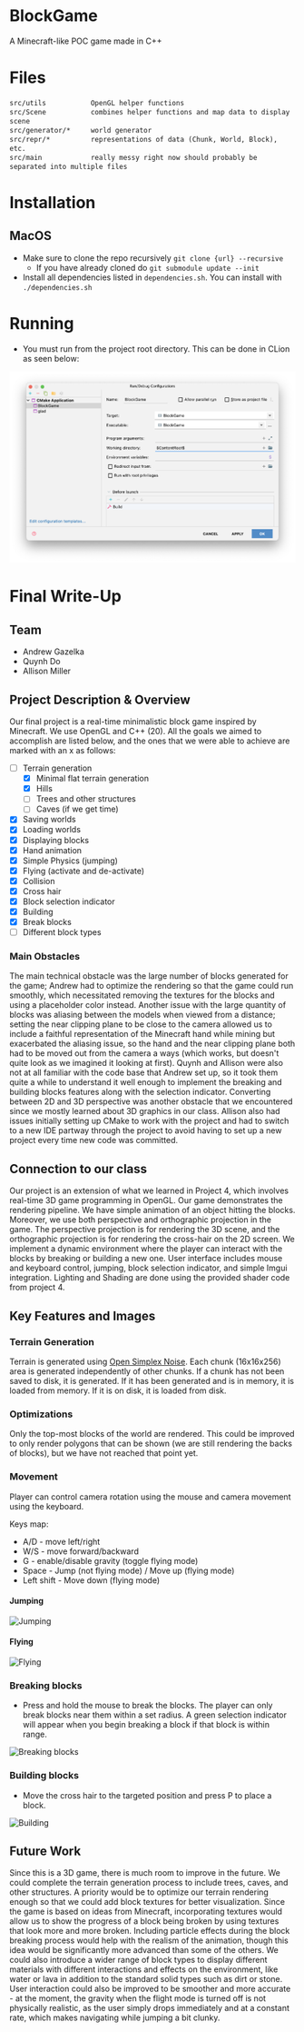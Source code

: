 # BlockGame
A Minecraft-like POC game made in C++

# Files

```text
src/utils           OpenGL helper functions
src/Scene           combines helper functions and map data to display scene
src/generator/*     world generator
src/repr/*          representations of data (Chunk, World, Block), etc.
src/main            really messy right now should probably be separated into multiple files
```

# Installation

## MacOS

- Make sure to clone the repo recursively `git clone {url} --recursive`
  - If you have already cloned do `git submodule update --init`
- Install all dependencies listed in `dependencies.sh`. You can install with `./dependencies.sh`

# Running

- You must run from the project root directory. This can be done in CLion as seen below:

![Content Root](.github/content-root.png)


# Final Write-Up

## Team
- Andrew Gazelka
- Quynh Do
- Allison Miller

## Project Description & Overview

Our final project is a real-time minimalistic block game inspired by Minecraft. We use OpenGL and C++ (20).
All the goals we aimed to accomplish are listed below, and the ones that we were able to achieve are marked with an x as follows:

- [ ] Terrain generation
  - [x] Minimal flat terrain generation
  - [x] Hills
  - [ ] Trees and other structures
  - [ ] Caves (if we get time)
- [x] Saving worlds
- [x] Loading worlds
- [x] Displaying blocks
- [x] Hand animation
- [x] Simple Physics (jumping)
- [x] Flying (activate and de-activate)
- [x] Collision
- [x] Cross hair
- [x] Block selection indicator
- [x] Building
- [x] Break blocks
- [ ] Different block types

### Main Obstacles

The main technical obstacle was the large number of blocks generated for the game; Andrew had to optimize the rendering so that the game could run smoothly, which necessitated removing the textures for the blocks and using a placeholder color instead. Another issue with the large quantity of blocks was aliasing between the models when viewed from a distance; setting the near clipping plane to be close to the camera allowed us to include a faithful representation of the Minecraft hand while mining but exacerbated the aliasing issue, so the hand and the near clipping plane both had to be moved out from the camera a ways (which works, but doesn't quite look as we imagined it looking at first). Quynh and Allison were also not at all familiar with the code base that Andrew set up, so it took them quite a while to understand it well enough to implement the breaking and building blocks features along with the selection indicator. Converting between 2D and 3D perspective was another obstacle that we encountered since we mostly learned about 3D graphics in our class. Allison also had issues initially setting up CMake to work with the project and had to switch to a new IDE partway through the project to avoid having to set up a new project every time new code was committed.

## Connection to our class

Our project is an extension of what we learned in Project 4, which involves real-time 3D game programming in OpenGL. Our game demonstrates the rendering pipeline. We have simple animation of an object hitting the blocks. Moreover, we use both perspective and orthographic projection in the game. The perspective projection is for rendering the 3D scene, and the orthographic projection is for rendering the cross-hair on the 2D screen. We implement a dynamic environment where the player can interact with the blocks by breaking or building a new one. User interface includes mouse and keyboard control, jumping, block selection indicator, and simple Imgui integration. Lighting and Shading are done using the provided shader code from project 4.

## Key Features and Images

### Terrain Generation
Terrain is generated using [Open Simplex Noise](https://github.com/SRombauts/SimplexNoise). Each chunk (16x16x256) area
is generated independently of other chunks. If a chunk has not been saved to disk, it is generated. If it has been 
generated and is in memory, it is loaded from memory. If it is on disk, it is loaded from disk.

### Optimizations
Only the top-most blocks of the world are rendered. This could be improved to only render polygons that can be shown
(we are still rendering the backs of blocks), but we have not reached that point yet.

### Movement
Player can control camera rotation using the mouse and camera movement using the keyboard.

Keys map:

- A/D - move left/right
- W/S - move forward/backward
- G - enable/disable gravity (toggle flying mode)
- Space - Jump (not flying mode) / Move up (flying mode)
- Left shift - Move down (flying mode)

#### Jumping
![Jumping](https://media.giphy.com/media/ynfcaq0GS4gNgkB2zo/giphy.gif)

#### Flying
![Flying](https://media.giphy.com/media/f4s6bkmBlsJXvfGz2e/giphy.gif)


### Breaking blocks
- Press and hold the mouse to break the blocks. The player can only break blocks near them within a set radius. A green selection indicator will appear when you begin breaking a block if that block is within range.

![Breaking blocks](https://media.giphy.com/media/phcRtsXEi5xnQYLlFT/giphy.gif)

### Building blocks
- Move the cross hair to the targeted position and press P to place a block.

![Building](https://media.giphy.com/media/CX0RURzsdP9TAzwqyV/giphy.gif)

## Future Work

Since this is a 3D game, there is much room to improve in the future. We could complete the terrain generation process to include trees, caves, and other structures. A priority would be to optimize our terrain rendering enough so that we could add block textures for better visualization. Since the game is based on ideas from Minecraft, incorporating textures would allow us to show the progress of a block being broken by using textures that look more and more broken. Including particle effects during the block breaking process would help with the realism of the animation, though this idea would be significantly more advanced than some of the others. We could also introduce a wider range of block types to display different materials with different interactions and effects on the environment, like water or lava in addition to the standard solid types such as dirt or stone.  User interaction could also be improved to be smoother and more accurate - at the moment, the gravity when the flight mode is turned off is not physically realistic, as the user simply drops immediately and at a constant rate, which makes navigating while jumping a bit clunky.
